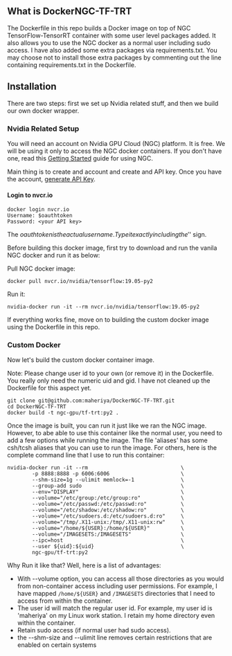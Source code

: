 ## What is DockerNGC-TF-TRT
The Dockerfile in this repo builds a Docker image on top of NGC TensorFlow-TensorRT container with some user level packages added. It also allows you to use the NGC docker as a normal user including sudo access. I have also added some extra packages via requirements.txt. You may choose not to install those extra packages by commenting out the line containing requirements.txt in the Dockerfile.

## Installation
There are two steps: first we set up Nvidia related stuff, and then we build our own docker wrapper.

### Nvidia Related Setup
You will need an account on Nvidia GPU Cloud (NGC) platform. It is free. We will be using it only to access the NGC docker containers. If you don't have one, read this [Getting Started](https://docs.nvidia.com/ngc/ngc-getting-started-guide/index.html) guide for using NGC.

Main thing is to create and account and create and API key. Once you have the account, [generate API Key](https://docs.nvidia.com/ngc/ngc-getting-started-guide/index.html#generating-api-key).

#### Login to nvcr.io
```shell
docker login nvcr.io
Username: $oauthtoken
Password: <your API key>
```

The $oauthtoken is the actual user name. Type it exactly including the '$' sign.

Before building this docker image, first try to download and run the vanila NGC docker and run it as below:

Pull NGC docker image:
```shell
docker pull nvcr.io/nvidia/tensorflow:19.05-py2
```

Run it:
```shell
nvidia-docker run -it --rm nvcr.io/nvidia/tensorflow:19.05-py2
```

If everything works fine, move on to building the custom docker image using the Dockerfile in this repo.

### Custom Docker
Now let's build the custom docker container image.

Note: Please change user id to your own (or remove it) in the Dockerfile. You really only need the numeric uid and gid. I have not cleaned up the Dockerfile for this aspect yet.

```shell
git clone git@github.com:maheriya/DockerNGC-TF-TRT.git
cd DockerNGC-TF-TRT
docker build -t ngc-gpu/tf-trt:py2 .
```

Once the image is built, you can run it just like we ran the NGC image. However, to abe able to use this container like the normal user, you need to add a few options while running the image. The file 'aliases' has some csh/tcsh aliases that you can use to run the image. For others, here is the complete command line that I use to run this container:

```shell
nvidia-docker run -it --rm                              \
        -p 8888:8888 -p 6006:6006                       \
        --shm-size=1g --ulimit memlock=-1               \
        --group-add sudo                                \
        --env="DISPLAY"                                 \
        --volume="/etc/group:/etc/group:ro"             \
        --volume="/etc/passwd:/etc/passwd:ro"           \
        --volume="/etc/shadow:/etc/shadow:ro"           \
        --volume="/etc/sudoers.d:/etc/sudoers.d:ro"     \
        --volume="/tmp/.X11-unix:/tmp/.X11-unix:rw"     \
        --volume="/home/${USER}:/home/${USER}"          \
        --volume="/IMAGESETS:/IMAGESETS"                \
        --ipc=host                                      \
        --user ${uid}:${uid}                            \
        ngc-gpu/tf-trt:py2
```

Why Run it like that? Well, here is a list of advantages:
- With --volume option, you can access all those directories as you would from non-container access including user permissions. For example, I have mapped `/home/${USER}` and `/IMAGESETS` directories that I need to access from within the container.
- The user id will match the regular user id. For example, my user id is 'maheriya' on my Linux work station. I retain my home directory even within the container.
- Retain sudo access (if normal user had sudo access).
- the --shm-size and --ulimit line removes certain restrictions that are enabled on certain systems


